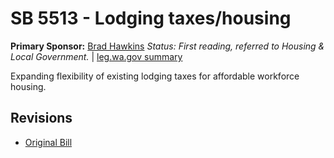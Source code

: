 # SB 5513 - Lodging taxes/housing
**Primary Sponsor:** [Brad Hawkins](/person/leg/brad.hawkins.md)
*Status: First reading, referred to Housing & Local Government.* | [leg.wa.gov summary](https://app.leg.wa.gov/billsummary?BillNumber=5513&Year=2021)

Expanding flexibility of existing lodging taxes for affordable workforce housing.

## Revisions
* [Original Bill](1/)